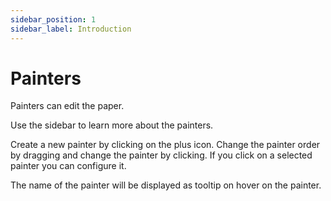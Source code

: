 ```yaml
---
sidebar_position: 1
sidebar_label: Introduction
---
```


# Painters

Painters can edit the paper.

Use the sidebar to learn more about the painters.

Create a new painter by clicking on the plus icon. Change the painter order by dragging and change the painter by clicking.
If you click on a selected painter you can configure it.

The name of the painter will be displayed as tooltip on hover on the painter.
